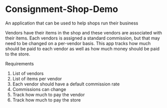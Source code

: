 # Consignment-Shop-Demo
An application that can be used to help shops run their business

Vendors have their items in the shop and these vendors are associated with their items. Each vendors is assigned a standard commission, but that may need to be changed on a per-vendor basis. This app tracks how much should be paid to each vendor as well as how much money should be paid to the store.

Requirements
1. List of vendors
2. List of items per vendor
3. Each vendor should have a default commission rate
4. Commissions can change
5. Track how much to pay the vendor
6. Track how much to pay the store
